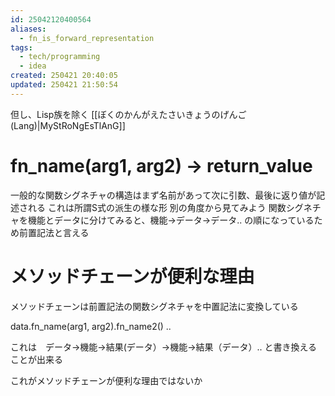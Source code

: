 ```yaml
---
id: 25042120400564
aliases:
  - fn_is_forward_representation
tags:
  - tech/programming
  - idea
created: 250421 20:40:05
updated: 250421 21:50:54
---
```

但し、Lisp族を除く
[[ぼくのかんがえたさいきょうのげんご(Lang)|MyStRoNgEsTlAnG]]
# fn_name(arg1, arg2) -> return_value

一般的な関数シグネチャの構造はまず名前があって次に引数、最後に返り値が記述される
これは所謂S式の派生の様な形
別の角度から見てみよう
関数シグネチャを機能とデータに分けてみると、機能→データ→データ.. の順になっているため前置記法と言える

# メソッドチェーンが便利な理由

メソッドチェーンは前置記法の関数シグネチャを中置記法に変換している

data.fn_name(arg1, arg2).fn_name2() ..

これは　データ→機能→結果(データ）→機能→結果（データ）..
と書き換えることが出来る

これがメソッドチェーンが便利な理由ではないか